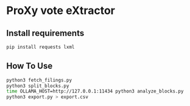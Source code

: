 # ProXy vote eXtractor

## Install requirements

```sh
pip install requests lxml
```

## How To Use

```sh
python3 fetch_filings.py
python3 split_blocks.py
time OLLAMA_HOST=http://127.0.0.1:11434 python3 analyze_blocks.py
python3 export.py > export.csv
```
